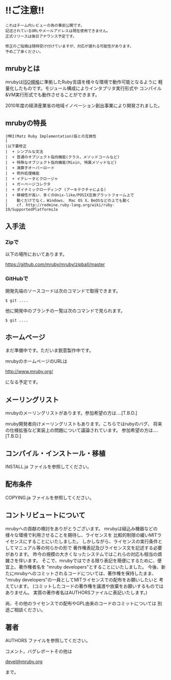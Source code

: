 # !!ご注意!!
    これはチーム内レビューの為の事前公開です。
    記述されているURLやメールアドレスは現在使用できません。
    正式リリースは後日アナウンス予定です。
    
    修正のご指摘は随時受け付けていますが、対応が遅れる可能性があります。
    予めご了承ください。

## mrubyとは

mrubyは[ISO規格](http://www.ipa.go.jp/about/press/20120402_2.html)に準拠したRuby言語を様々な環境で動作可能となるように
軽量化したものです。モジュール構成によりインタプリタ実行形式や
コンパイル&VM実行形式でも動作させることができます。

2010年度の経済産業省の地域イノベーション創出事業により開発されました。


## mrubyの特長

    |MRI(Matz Ruby Implementation)版との互換性
    |
    |以下要修正
    |  + シンプルな文法
    |  + 普通のオブジェクト指向機能(クラス，メソッドコールなど)
    |  + 特殊なオブジェクト指向機能(Mixin, 特異メソッドなど)
    |  + 演算子オーバーロード
    |  + 例外処理機能
    |  + イテレータとクロージャ
    |  + ガーベージコレクタ
    |  + ダイナミックローディング (アーキテクチャによる)
    |  + 移植性が高い．多くのUnix-like/POSIX互換プラットフォーム上で
    |    動くだけでなく，Windows， Mac OS X，BeOSなどの上でも動く
    |    cf. http://redmine.ruby-lang.org/wiki/ruby-19/SupportedPlatformsJa


## 入手法

### Zipで

以下の場所においてあります。

  https://github.com/mruby/mruby/zipball/master

### GitHubで

開発先端のソースコードは次のコマンドで取得できます。

    $ git ....

他に開発中のブランチの一覧は次のコマンドで見られます。

    $ git ....


## ホームページ

まだ準備中です。ただいま鋭意製作中です。

mrubyのホームページのURLは

  http://www.mruby.org/

になる予定です。


## メーリングリスト

mrubyのメーリングリストがあります。参加希望の方は....[T.B.D.]


mruby開発者向けメーリングリストもあります。こちらではrubyのバグ、
将来の仕様拡張など実装上の問題について議論されています。
参加希望の方は....[T.B.D.]


## コンパイル・インストール・移植

INSTALL.ja ファイルを参照してください。


## 配布条件

COPYING.ja ファイルを参照してください。


## コントリビュートについて

mrubyへの貢献の検討をありがとうございます。
mrubyは組込み機器などの様々な環境で利用させることを期待し、ライセンスを
比較的制限の緩いMITライセンスにすることにいたしました。
しかしながら、ライセンスの実行条件としてマニュアル等の何らかの形で
著作権表記及びライセンス文を記述する必要があります。
昨今の規模の大きくなったシステムではこれらの対応も相当の煩雑さを伴います。
そこで、mrubyではできる限り表記を簡便にするために、便宜上、著作権者名を
"mruby developers"とすることにいたしました。
今後、新たにmrubyへのコミットされるコードについては、著作権を保持したまま、
"mruby developers"の一員としてMITライセンスでの配布をお願いしたいと
考えています。
(コミットしたコードの著作権を譲渡や放棄をお願いするものではありません。
 実質の著作者名はAUTHORSファイルに表記いたします。)

尚、その他のライセンスでの配布やGPL由来のコードのコミットについては
別途ご相談ください。


## 著者

AUTHORS ファイルを参照してください。


コメント，バグレポートその他は

  devel@mruby.org

まで。
